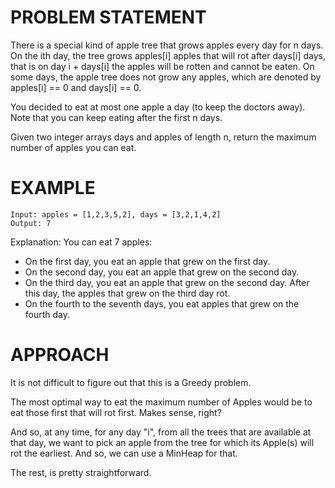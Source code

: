 # PROBLEM STATEMENT

There is a special kind of apple tree that grows apples every day for n days. On the ith day, the tree grows apples[i] apples that will rot after days[i] days, that is on day i + days[i] the apples will be rotten and cannot be eaten. On some days, the apple tree does not grow any apples, which are denoted by apples[i] == 0 and days[i] == 0.

You decided to eat at most one apple a day (to keep the doctors away). Note that you can keep eating after the first n days.

Given two integer arrays days and apples of length n, return the maximum number of apples you can eat.

# EXAMPLE

    Input: apples = [1,2,3,5,2], days = [3,2,1,4,2]
    Output: 7

Explanation: You can eat 7 apples:
- On the first day, you eat an apple that grew on the first day.
- On the second day, you eat an apple that grew on the second day.
- On the third day, you eat an apple that grew on the second day. After this day, the apples that grew on the third day rot.
- On the fourth to the seventh days, you eat apples that grew on the fourth day.

# APPROACH

It is not difficult to figure out that this is a Greedy problem.

The most optimal way to eat the maximum number of Apples would be to eat those first that will rot first. Makes sense, right?

And so, at any time, for any day "i", from all the trees that are available at that day, we want to pick an apple from the tree for which its Apple(s) will rot the earliest. And so, we can use a MinHeap for that.

The rest, is pretty straightforward.